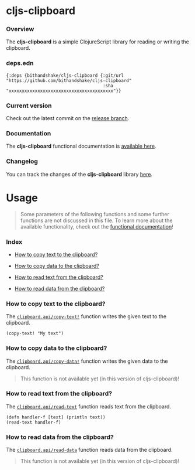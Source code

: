 
# cljs-clipboard

### Overview

The <strong>cljs-clipboard</strong> is a simple ClojureScript library for reading
or writing the clipboard.

### deps.edn

```
{:deps {bithandshake/cljs-clipboard {:git/url "https://github.com/bithandshake/cljs-clipboard"
                                     :sha     "xxxxxxxxxxxxxxxxxxxxxxxxxxxxxxxxxxxxxxxx"}}
```

### Current version

Check out the latest commit on the [release branch](https://github.com/bithandshake/cljs-clipboard/tree/release).

### Documentation

The <strong>cljs-clipboard</strong> functional documentation is [available here](documentation/COVER.md).

### Changelog

You can track the changes of the <strong>cljs-clipboard</strong> library [here](CHANGES.md).

# Usage

> Some parameters of the following functions and some further functions are not discussed in this file.
  To learn more about the available functionality, check out the [functional documentation](documentation/COVER.md)!

### Index

- [How to copy text to the clipboard?](#how-to-copy-text-to-the-clipboard)

- [How to copy data to the clipboard?](#how-to-copy-data-to-the-clipboard)

- [How to read text from the clipboard?](#how-to-read-text-from-the-clipboard)

- [How to read data from the clipboard?](#how-to-read-text-from-the-clipboard)

### How to copy text to the clipboard?

The [`clipboard.api/copy-text!`](documentation/cljs/clipboard/API.md#copy-text)
function writes the given text to the clipboard.

```
(copy-text! "My text")
```

### How to copy data to the clipboard?

The [`clipboard.api/copy-data!`](documentation/cljs/clipboard/API.md#copy-data)
function writes the given data to the clipboard.

> This function is not available yet (in this version of cljs-clipboard)!

### How to read text from the clipboard?

The [`clipboard.api/read-text`](documentation/cljs/clipboard/API.md#read-text)
function reads text from the clipboard.

```
(defn handler-f [text] (println text))
(read-text handler-f)
```

### How to read data from the clipboard?

The [`clipboard.api/read-data`](documentation/cljs/clipboard/API.md#read-data)
function reads data from the clipboard.

> This function is not available yet (in this version of cljs-clipboard)!
